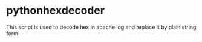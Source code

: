 #  pythonhexdecoder
This script is used to decode hex in apache log and replace it by plain string form.

